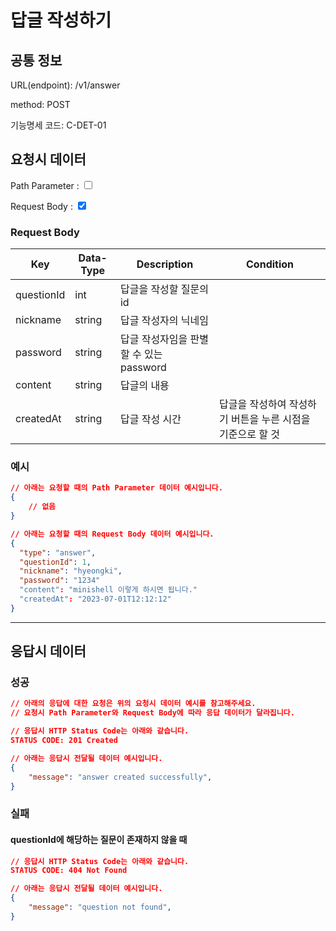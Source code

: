 # 답글 작성하기

## 공통 정보


<!-- 요청 시 URL 입니다. Root url에 대해서는 제외하고 서술합니다. -->
URL(endpoint): /v1/answer

<!-- 요청 시 method 입니다. HTTP method를 기준으로 합니다. -->
method: POST

<!-- 요청 시 기능명세 코드 입니다. HTTP method를 기준으로 합니다. -->
기능명세 코드: C-DET-01

## 요청시 데이터

<!-- 요청시에 Path Parameter 혹은 Request Parameter가 필요한 지에 대해 체크합니다. -->
<!-- 만약 해당되는 데이터가 없다면 표를 비워주세요. 제목을 포함한 항목을 지우시면 안됩니다.-->
Path Parameter : <input type="checkbox" value="Path Parameter">

Request Body : <input type="checkbox" value="Request Body" checked>

### Request Body 

<!-- 요청 시 데이터에 대해 명시하는 테이블입니다. -->
<!-- Key, Data-Type, Description, Condition 순으로 작성해주세요. -->
<!-- Key는 요청 시 데이터의 Key를,
    Data-Type은 요청 시 데이터의 Data-Type을,
    Description은 요청 시 데이터의 설명을,
    Condition은 요청 시 데이터의 조건을 명시해주세요. -->
| Key | Data-Type | Description | Condition |
| --- | --- | --- | --- |
| questionId | int | 답글을 작성할 질문의 id | |
| nickname | string | 답글 작성자의 닉네임 | |
| password | string | 답글 작성자임을 판별할 수 있는 password | |
| content | string | 답글의 내용 | |
| createdAt | string | 답글 작성 시간 | 답글을 작성하여 작성하기 버튼을 누른 시점을 기준으로 할 것 |


### 예시

```json
// 아래는 요청할 때의 Path Parameter 데이터 예시입니다.
{
    // 없음
}

// 아래는 요청할 때의 Request Body 데이터 예시입니다.
{
  "type": "answer",
  "questionId": 1,
  "nickname": "hyeongki",
  "password": "1234"
  "content": "minishell 이렇게 하시면 됩니다."
  "createdAt": "2023-07-01T12:12:12"
}
```

***

## 응답시 데이터

### 성공

```json
// 아래의 응답에 대한 요청은 위의 요청시 데이터 예시를 참고해주세요.
// 요청시 Path Parameter와 Request Body에 따라 응답 데이터가 달라집니다.

// 응답시 HTTP Status Code는 아래와 같습니다.
STATUS CODE: 201 Created

// 아래는 응답시 전달될 데이터 예시입니다.
{
    "message": "answer created successfully",
}
```

### 실패

#### questionId에 해당하는 질문이 존재하지 않을 때
<!-- 실패시에는 어떻게 해서 실패한 코드인지 반드시 실패 사유를 적어주세요. -->

```json
// 응답시 HTTP Status Code는 아래와 같습니다.
STATUS CODE: 404 Not Found

// 아래는 응답시 전달될 데이터 예시입니다.
{
    "message": "question not found",
}
```
<!-- 실패 사유가 여러가지 존재하여서 2개 이상의 실패 응답을 정의할 때에는 복수의 ### [실패사유] 탭을 만들어 주세요.-->
